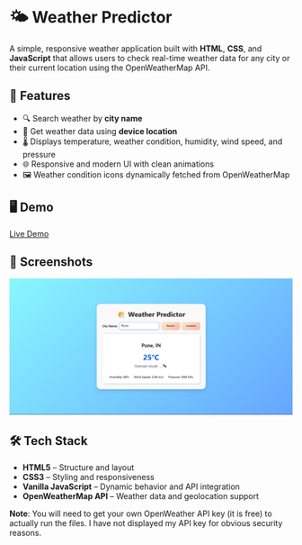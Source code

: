 # 🌤️ Weather Predictor

A simple, responsive weather application built with **HTML**, **CSS**, and **JavaScript** that allows users to check real-time weather data for any city or their current location using the OpenWeatherMap API.

## 🚀 Features

- 🔍 Search weather by **city name**
- 📍 Get weather data using **device location**
- 🌡️ Displays temperature, weather condition, humidity, wind speed, and pressure
- 🌐 Responsive and modern UI with clean animations
- 🖼️ Weather condition icons dynamically fetched from OpenWeatherMap

## 🖥️ Demo

[Live Demo](https://youtu.be/i-2d5rovMnQ) 

## 📸 Screenshots

![Weather App Screenshot](Assets/Demo_Screenshot.png)

## 🛠️ Tech Stack

- **HTML5** – Structure and layout
- **CSS3** – Styling and responsiveness
- **Vanilla JavaScript** – Dynamic behavior and API integration
- **OpenWeatherMap API** – Weather data and geolocation support


**Note**: You will need to get your own OpenWeather API key (it is free) to actually run the files. I have not displayed my API key for obvious security reasons.
